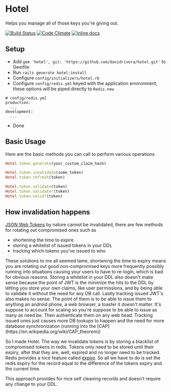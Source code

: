 # Hotel
Helps you manage all of those keys you're giving out.

[![Build Status](https://travis-ci.org/davidrivera/hotel.svg?branch=master)](https://travis-ci.org/davidrivera/hotel) [![Code Climate](https://codeclimate.com/github/davidrivera/hotel/badges/gpa.svg)](https://codeclimate.com/github/davidrivera/hotel) [![Inline docs](http://inch-ci.org/github/davidrivera/hotel.svg?branch=master)](http://inch-ci.org/github/davidrivera/hotel)

## Setup
 - Add `gem 'hotel', git: 'https://github.com/davidrivera/hotel.git'` to Gemfile
 - Run `rails generate hotel:install`
 - Configure `config/initializers/hotel.rb`
 - Configure `config/redis.yml` keyed with the application environment, these options will be piped directly to `Redis.new`
```
# config/redis.yml
production:
  ...
development:
  ...
```

- Done

## Basic Usage
Here are the basic methods you can call to perform various operations

```ruby
Hotel.token.generate(your_custom_claim_hash)

Hotel.token.invalidate(some_token)
Hotel.token.refresh(token)

Hotel.token.validate(token)
Hotel.token.validate!(token)
Hotel.token.valid?(token)
```

## How invalidation happens
[JSON Web Tokens](https://jwt.io/) by nature cannot be invalidated, there are few methods
for rotating out compromised ones such as

* shortening the time to expire
* storing a whitelist of issued tokens in your DDL
* tracking which tokens you've issued to who

<rant>
These solutions to me all seemed lame, shortening the time to expiry means
you are rotating out good non-compromised keys more frequently possibly running into
situations causing your users to have to re-login, which is bad for obvious reasons.
Storing a whitelist in your DDL also doesn't make sense because the point of JWT
is the minimize the hits to the DDL by letting you store your own claims, like
user permissions, and by being able to validate it without the need for any DB call.
Lastly tracking issued JWT's also makes no sense. The point of them is to be able
to issue them to anything an android phone, a web browser, a toaster it doesn't matter.
It's suppose to account for scaling so you're suppose to be able to issue as many as need be.
Then authenticate them on any web head. Tracking issued ones just causes more DB lookups to
happen and the need for more database synchronization (running into the [CAP](https://en.wikipedia.org/wiki/CAP_theorem))
</rant>

So I made Hotel. The way we invalidate tokens is by storing a blacklist of
compromised tokens in redis. Tokens only need to be stored until their expiry,
after that they are, well, expired and no longer need to be tracked. Redis
provides a nice feature called [expire](http://redis.io/commands/expire).
So all we have to do is set the redis expiry for the record equal to the
difference of the tokens expiry and the current time.

This approach provides for nice self cleaning records and doesn't require any change
to your DDL.
